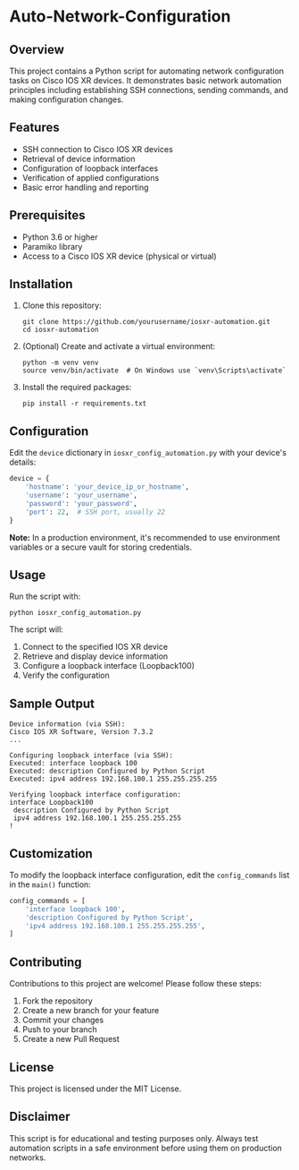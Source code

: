 # Auto-Network-Configuration

## Overview

This project contains a Python script for automating network configuration tasks on Cisco IOS XR devices. It demonstrates basic network automation principles including establishing SSH connections, sending commands, and making configuration changes.

## Features

- SSH connection to Cisco IOS XR devices
- Retrieval of device information
- Configuration of loopback interfaces
- Verification of applied configurations
- Basic error handling and reporting

## Prerequisites

- Python 3.6 or higher
- Paramiko library
- Access to a Cisco IOS XR device (physical or virtual)

## Installation

1. Clone this repository:
   ```
   git clone https://github.com/yourusername/iosxr-automation.git
   cd iosxr-automation
   ```

2. (Optional) Create and activate a virtual environment:
   ```
   python -m venv venv
   source venv/bin/activate  # On Windows use `venv\Scripts\activate`
   ```

3. Install the required packages:
   ```
   pip install -r requirements.txt
   ```

## Configuration

Edit the `device` dictionary in `iosxr_config_automation.py` with your device's details:

```python
device = {
    'hostname': 'your_device_ip_or_hostname',
    'username': 'your_username',
    'password': 'your_password',
    'port': 22,  # SSH port, usually 22
}
```

**Note:** In a production environment, it's recommended to use environment variables or a secure vault for storing credentials.

## Usage

Run the script with:

```
python iosxr_config_automation.py
```

The script will:
1. Connect to the specified IOS XR device
2. Retrieve and display device information
3. Configure a loopback interface (Loopback100)
4. Verify the configuration

## Sample Output

```
Device information (via SSH):
Cisco IOS XR Software, Version 7.3.2
...

Configuring loopback interface (via SSH):
Executed: interface loopback 100
Executed: description Configured by Python Script
Executed: ipv4 address 192.168.100.1 255.255.255.255

Verifying loopback interface configuration:
interface Loopback100
 description Configured by Python Script
 ipv4 address 192.168.100.1 255.255.255.255
!
```

## Customization

To modify the loopback interface configuration, edit the `config_commands` list in the `main()` function:

```python
config_commands = [
    'interface loopback 100',
    'description Configured by Python Script',
    'ipv4 address 192.168.100.1 255.255.255.255',
]
```

## Contributing

Contributions to this project are welcome! Please follow these steps:

1. Fork the repository
2. Create a new branch for your feature
3. Commit your changes
4. Push to your branch
5. Create a new Pull Request

## License

This project is licensed under the MIT License.

## Disclaimer

This script is for educational and testing purposes only. Always test automation scripts in a safe environment before using them on production networks.

